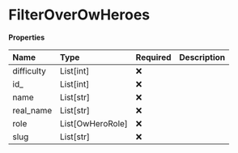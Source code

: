 # FilterOverOwHeroes

**Properties**

| Name       | Type             | Required | Description |
| :--------- | :--------------- | :------- | :---------- |
| difficulty | List[int]        | ❌       |             |
| id\_       | List[int]        | ❌       |             |
| name       | List[str]        | ❌       |             |
| real_name  | List[str]        | ❌       |             |
| role       | List[OwHeroRole] | ❌       |             |
| slug       | List[str]        | ❌       |             |
